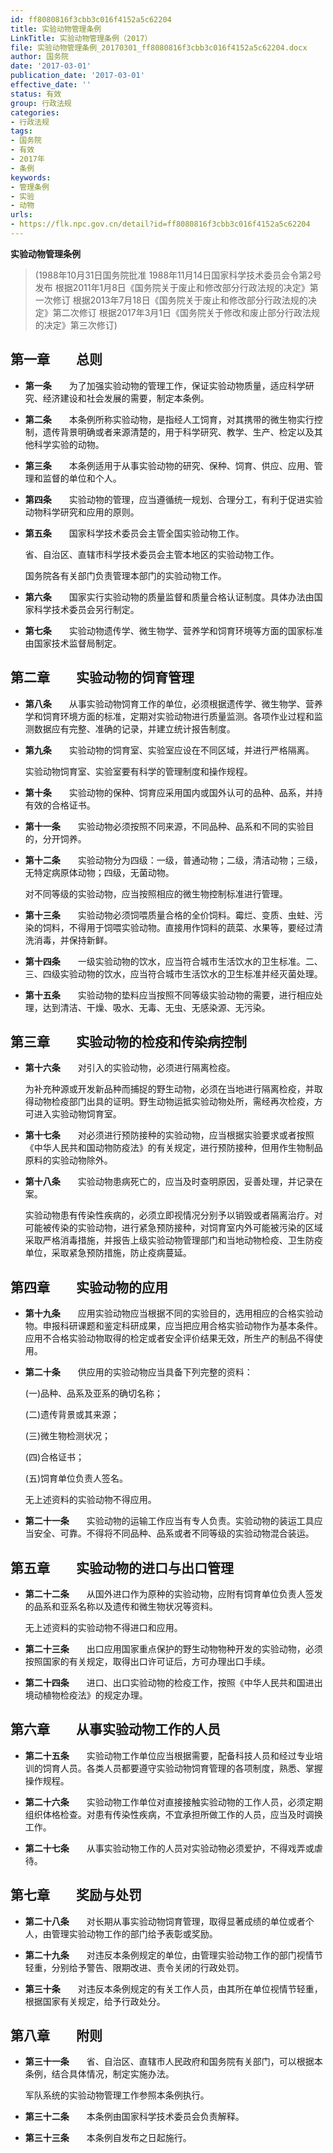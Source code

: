 ```yaml
---
id: ff8080816f3cbb3c016f4152a5c62204
title: 实验动物管理条例
LinkTitle: 实验动物管理条例（2017）
file: 实验动物管理条例_20170301_ff8080816f3cbb3c016f4152a5c62204.docx
author: 国务院
date: '2017-03-01'
publication_date: '2017-03-01'
effective_date: ''
status: 有效
group: 行政法规
categories:
- 行政法规
tags:
- 国务院
- 有效
- 2017年
- 条例
keywords:
- 管理条例
- 实验
- 动物
urls:
- https://flk.npc.gov.cn/detail?id=ff8080816f3cbb3c016f4152a5c62204
---
```


**实验动物管理条例**

> (1988年10月31日国务院批准 1988年11月14日国家科学技术委员会令第2号发布 根据2011年1月8日《国务院关于废止和修改部分行政法规的决定》第一次修订 根据2013年7月18日《国务院关于废止和修改部分行政法规的决定》第二次修订 根据2017年3月1日《国务院关于修改和废止部分行政法规的决定》第三次修订)

## 第一章　　总则

- **第一条**　　为了加强实验动物的管理工作，保证实验动物质量，适应科学研究、经济建设和社会发展的需要，制定本条例。

- **第二条**　　本条例所称实验动物，是指经人工饲育，对其携带的微生物实行控制，遗传背景明确或者来源清楚的，用于科学研究、教学、生产、检定以及其他科学实验的动物。

- **第三条**　　本条例适用于从事实验动物的研究、保种、饲育、供应、应用、管理和监督的单位和个人。

- **第四条**　　实验动物的管理，应当遵循统一规划、合理分工，有利于促进实验动物科学研究和应用的原则。

- **第五条**　　国家科学技术委员会主管全国实验动物工作。

  省、自治区、直辖市科学技术委员会主管本地区的实验动物工作。

  国务院各有关部门负责管理本部门的实验动物工作。

- **第六条**　　国家实行实验动物的质量监督和质量合格认证制度。具体办法由国家科学技术委员会另行制定。

- **第七条**　　实验动物遗传学、微生物学、营养学和饲育环境等方面的国家标准由国家技术监督局制定。

## 第二章　　实验动物的饲育管理

- **第八条**　　从事实验动物饲育工作的单位，必须根据遗传学、微生物学、营养学和饲育环境方面的标准，定期对实验动物进行质量监测。各项作业过程和监测数据应有完整、准确的记录，并建立统计报告制度。

- **第九条**　　实验动物的饲育室、实验室应设在不同区域，并进行严格隔离。

  实验动物饲育室、实验室要有科学的管理制度和操作规程。

- **第十条**　　实验动物的保种、饲育应采用国内或国外认可的品种、品系，并持有效的合格证书。

- **第十一条**　　实验动物必须按照不同来源，不同品种、品系和不同的实验目的，分开饲养。

- **第十二条**　　实验动物分为四级：一级，普通动物；二级，清洁动物；三级，无特定病原体动物；四级，无菌动物。

  对不同等级的实验动物，应当按照相应的微生物控制标准进行管理。

- **第十三条**　　实验动物必须饲喂质量合格的全价饲料。霉烂、变质、虫蛀、污染的饲料，不得用于饲喂实验动物。直接用作饲料的蔬菜、水果等，要经过清洗消毒，并保持新鲜。

- **第十四条**　　一级实验动物的饮水，应当符合城市生活饮水的卫生标准。二、三、四级实验动物的饮水，应当符合城市生活饮水的卫生标准并经灭菌处理。

- **第十五条**　　实验动物的垫料应当按照不同等级实验动物的需要，进行相应处理，达到清洁、干燥、吸水、无毒、无虫、无感染源、无污染。

## 第三章　　实验动物的检疫和传染病控制

- **第十六条**　　对引入的实验动物，必须进行隔离检疫。

  为补充种源或开发新品种而捕捉的野生动物，必须在当地进行隔离检疫，并取得动物检疫部门出具的证明。野生动物运抵实验动物处所，需经再次检疫，方可进入实验动物饲育室。

- **第十七条**　　对必须进行预防接种的实验动物，应当根据实验要求或者按照《中华人民共和国动物防疫法》的有关规定，进行预防接种，但用作生物制品原料的实验动物除外。

- **第十八条**　　实验动物患病死亡的，应当及时查明原因，妥善处理，并记录在案。

  实验动物患有传染性疾病的，必须立即视情况分别予以销毁或者隔离治疗。对可能被传染的实验动物，进行紧急预防接种，对饲育室内外可能被污染的区域采取严格消毒措施，并报告上级实验动物管理部门和当地动物检疫、卫生防疫单位，采取紧急预防措施，防止疫病蔓延。

## 第四章　　实验动物的应用

- **第十九条**　　应用实验动物应当根据不同的实验目的，选用相应的合格实验动物。申报科研课题和鉴定科研成果，应当把应用合格实验动物作为基本条件。应用不合格实验动物取得的检定或者安全评价结果无效，所生产的制品不得使用。

- **第二十条**　　供应用的实验动物应当具备下列完整的资料：

  (一)品种、品系及亚系的确切名称；

  (二)遗传背景或其来源；

  (三)微生物检测状况；

  (四)合格证书；

  (五)饲育单位负责人签名。

  无上述资料的实验动物不得应用。

- **第二十一条**　　实验动物的运输工作应当有专人负责。实验动物的装运工具应当安全、可靠。不得将不同品种、品系或者不同等级的实验动物混合装运。

## 第五章　　实验动物的进口与出口管理

- **第二十二条**　　从国外进口作为原种的实验动物，应附有饲育单位负责人签发的品系和亚系名称以及遗传和微生物状况等资料。

  无上述资料的实验动物不得进口和应用。

- **第二十三条**　　出口应用国家重点保护的野生动物物种开发的实验动物，必须按照国家的有关规定，取得出口许可证后，方可办理出口手续。

- **第二十四条**　　进口、出口实验动物的检疫工作，按照《中华人民共和国进出境动植物检疫法》的规定办理。

## 第六章　　从事实验动物工作的人员

- **第二十五条**　　实验动物工作单位应当根据需要，配备科技人员和经过专业培训的饲育人员。各类人员都要遵守实验动物饲育管理的各项制度，熟悉、掌握操作规程。

- **第二十六条**　　实验动物工作单位对直接接触实验动物的工作人员，必须定期组织体格检查。对患有传染性疾病，不宜承担所做工作的人员，应当及时调换工作。

- **第二十七条**　　从事实验动物工作的人员对实验动物必须爱护，不得戏弄或虐待。

## 第七章　　奖励与处罚

- **第二十八条**　　对长期从事实验动物饲育管理，取得显著成绩的单位或者个人，由管理实验动物工作的部门给予表彰或奖励。

- **第二十九条**　　对违反本条例规定的单位，由管理实验动物工作的部门视情节轻重，分别给予警告、限期改进、责令关闭的行政处罚。

- **第三十条**　　对违反本条例规定的有关工作人员，由其所在单位视情节轻重，根据国家有关规定，给予行政处分。

## 第八章　　附则

- **第三十一条**　　省、自治区、直辖市人民政府和国务院有关部门，可以根据本条例，结合具体情况，制定实施办法。

  军队系统的实验动物管理工作参照本条例执行。

- **第三十二条**　　本条例由国家科学技术委员会负责解释。

- **第三十三条**　　本条例自发布之日起施行。
